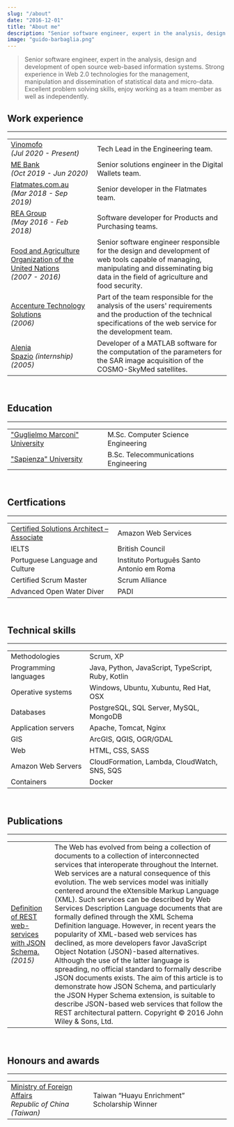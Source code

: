 ```yaml
---
slug: "/about"
date: "2016-12-01"
title: "About me"
description: "Senior software engineer, expert in the analysis, design and development of open source web-based information systems. Strong experience in Web 2.0 technologies for the management, manipulation and dissemination of statistical data and micro-data. Excellent problem solving skills, enjoy working as a team member as well as independently."
image: "guido-barbaglia.png"
---
```


<blockquote class="blockquote">Senior software engineer, expert in the analysis, design and development of open source web-based information systems. Strong experience in Web 2.0 technologies for the management, manipulation and dissemination of statistical data and micro-data. Excellent problem solving skills, enjoy working as a team member as well as independently.</blockquote>

## Work experience

<hr>

<table class="table">
  <tbody>
    <tr>
      <td>
        <a href="https://vinomofo.com" target="blanq">
          Vinomofo
        </a>
        <br><i>(Jul 2020 - Present)</i>
      </td>
      <td>
        Tech Lead in the Engineering team.
      </td>
    </tr>
    <tr>
      <td>
        <a href="https://mebank.com.au" target="blanq">
          ME Bank
        </a>
        <br><i>(Oct 2019 - Jun 2020)</i>
      </td>
      <td>
        Senior solutions engineer in the Digital Wallets team.
      </td>
    </tr>
    <tr>
      <td>
        <a href="https://flatmates.com.au" target="blanq">
          Flatmates.com.au
        </a>
        <br><i>(Mar 2018 - Sep 2019)</i>
      </td>
      <td>
        Senior developer in the Flatmates team.
      </td>
    </tr>
    <tr>
      <td>
        <a href="https://rea-group.com" target="blanq">
          REA Group
        </a>
        <br><i>(May 2016 - Feb 2018)</i>
      </td>
      <td>
        Software developer for Products and Purchasing teams.
      </td>
    </tr>
    <tr>
      <td>
        <a href="https://www.fao.org" target="blanq">
          Food and Agriculture Organization of the United Nations
        </a>
        <br><i>(2007 - 2016)</i>
      </td>
      <td>
        Senior software engineer responsible for the design and development of web tools capable of managing, manipulating and disseminating big data in the field of agriculture and food security.
      </td>
    </tr>
    <tr>
      <td>
        <a href="http://www.accenture.com/" target="blanq">
          Accenture Technology Solutions
        </a>
        <br><i>(2006)</i>
      </td>
      <td>
        Part of the team responsible for the analysis of the users' requirements and the production of the technical specifications of the web service for the development team.
      </td>
    </tr>
    <tr>
      <td>
        <a href="https://www.thalesgroup.com/en/worldwide/space" target="blanq">
          Alenia Spazio</a><i>&nbsp;(internship)</i>
        <br><i>(2005)</i>
      </td>
      <td>
        Developer of a MATLAB software for the computation of the parameters for the SAR image acquisition of the COSMO-SkyMed satellites.
      </td>
    </tr>
  </tbody>
</table>

<br>

## Education

<hr>

<table class="table">
  <tbody>
    <tr>
      <td>
        <a href="http://www.gmuonline.org/" target="blanq">
          "Guglielmo Marconi" University
        </a>
      </td>
      <td>
        M.Sc. Computer Science Engineering
      </td>
    </tr>
    <tr>
      <td>
        <a href="http://en.uniroma1.it/" target="blanq">
          "Sapienza" University
        </a>
      </td>
      <td>
        B.Sc. Telecommunications Engineering
      </td>
    </tr>
  </tbody>
</table>

<br>

## Certfications

<hr>

<table class="table">
  <tbody>
    <tr>
      <td>
        <a href="https://www.credly.com/badges/9da388a1-344c-4dbb-bc0b-9db57e0c499b/public_url" target="blanq">
          Certified Solutions Architect – Associate
        </a>
      </td>
      <td>
        Amazon Web Services
      </td>
    </tr>
    <tr>
      <td>
        IELTS
      </td>
      <td>
        British Council
      </td>
    </tr>
    <tr>
      <td>
        Portuguese Language and Culture
      </td>
      <td>
        Instituto Português Santo Antonio em Roma
      </td>
    </tr>
    <tr>
      <td>
        Certified Scrum Master
      </td>
      <td>
        Scrum Alliance
      </td>
    </tr>
    <tr>
      <td>
        Advanced Open Water Diver
      </td>
      <td>
        PADI
      </td>
    </tr>
  </tbody>
</table>

<br>

## Technical skills

<hr>

<table class="table">
  <tbody>
    <tr>
      <td>Methodologies</td>
      <td>Scrum, XP</td>
    </tr>
    <tr>
      <td>Programming languages</td>
      <td>Java, Python, JavaScript, TypeScript, Ruby, Kotlin</td>
    </tr>
    <tr>
      <td>Operative systems</td>
      <td>Windows, Ubuntu, Xubuntu, Red Hat, OSX</td>
    </tr>
    <tr>
      <td>Databases</td>
      <td>PostgreSQL, SQL Server, MySQL, MongoDB</td>
    </tr>
    <tr>
      <td>Application servers</td>
      <td>Apache, Tomcat, Nginx</td>
    </tr>
    <tr>
      <td>GIS</td>
      <td>ArcGIS, QGIS, OGR/GDAL</td>
    </tr>
    <tr>
      <td>Web</td>
      <td>HTML, CSS, SASS</td>
    </tr>
    <tr>
      <td>Amazon Web Servers</td>
      <td>CloudFormation, Lambda, CloudWatch, SNS, SQS</td>
    </tr>
    <tr>
      <td>Containers</td>
      <td>Docker</td>
    </tr>
  </tbody>
</table>

<br>

## Publications

<hr>

<table class="table">
  <tbody>
    <tr>
      <td>
        <a href="http://onlinelibrary.wiley.com/doi/10.1002/spe.2466/abstract/" target="blanq">
          Definition of REST web-services with JSON Schema.
        </a>
        <br><i>(2015)</i>
      </td>
      <td>
        The Web has evolved from being a collection of documents to a collection of interconnected services that interoperate throughout the Internet. Web services are a natural consequence of this evolution. The web services model was initially centered around the eXtensible Markup Language (XML). Such services can be described by Web Services Description Language documents that are formally defined through the XML Schema Definition language. However, in recent years the popularity of XML-based web services has declined, as more developers favor JavaScript Object Notation (JSON)-based alternatives. Although the use of the latter language is spreading, no official standard to formally describe JSON documents exists. The aim of this article is to demonstrate how JSON Schema, and particularly the JSON Hyper Schema extension, is suitable to describe JSON-based web services that follow the REST architectural pattern. Copyright © 2016 John Wiley & Sons, Ltd.
      </td>
    </tr>
  </tbody>
</table>

<br>

## Honours and awards

<hr>

<table class="table">
  <tbody>
    <tr>
      <td>
        <a href="http://www.edutw.org/english/scholarships/" target="blanq">
          Ministry of Foreign Affairs
        </a>
        <br><i>Republic of China (Taiwan)</i>
      </td>
      <td>
        Taiwan “Huayu Enrichment” Scholarship Winner
      </td>
    </tr>
  </tbody>
</table>

<br>
